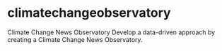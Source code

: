 # climatechangeobservatory
Climate Change News Observatory
Develop a data-driven approach by creating a Climate Change News Observatory.

